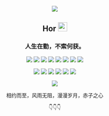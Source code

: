 <p align="center">
  <p align="center"><img src="https://i.imgur.com/A6bWGFl.gif"/></p>
  <h2 align="center">Hor <img src="https://cdn.jsdelivr.net/gh/MaleWeb/picture/images/techblog/hi.gif" width="25"></h2>
  <h3 align="center">人生在勤，不索何获。</h3>
</p>


<p align="center">
<div align="center">
  <img src="https://img.shields.io/badge/-Kotlin-purple?style=flat&logo=Kotlin&logoColor=white">
  <img src="https://img.shields.io/badge/-Java-yellow?style=flat&logo=JAVA&logoColor=white">
  <img src="https://img.shields.io/badge/-SpringBoot-%35A2?style=flat&logo=SpringBoot&logoColor=white">
  <img src="https://img.shields.io/badge/-Android-green?style=flat&logo=Android&logoColor=white">
  <img src="https://img.shields.io/badge/-JavaScript-f6da1a?style=flat&logo=javascript&logoColor=white">
  <img src="https://img.shields.io/badge/-TypeScript-2b6dbf?style=flat&logo=typescript&logoColor=white">
  <img src="https://img.shields.io/badge/-Vue-46b882?style=flat&logo=vue.js&logoColor=white">
  <img src="https://img.shields.io/badge/-Node.js-3C873A?style=flat&logo=Node.js&logoColor=white">
</div>
</p>
<p align="center">
<div align="center">
  <img src="https://img.shields.io/badge/-Docker-218bea?style=flat&logo=docker&logoColor=white">
  <img src="https://img.shields.io/badge/-Nginx-408e43?style=flat&logo=nginx&logoColor=white">
  <img src="https://img.shields.io/badge/-Git-ee462c?style=flat&logo=git&logoColor=white">
  <img src="https://img.shields.io/badge/-Github-black?style=flat&logo=github&logoColor=white">
  <img src="https://img.shields.io/badge/-Webpack-%232C3A42?style=flat&logo=webpack&logoColor=white">
  <img src="https://img.shields.io/badge/-Vite-blue?style=flat&logo=Vite&logoColor=white">
</div>
</p>


<p align="center">
  <a href="https://github.com/Hor-CN">
    <img src="https://github-readme-stats.vercel.app/api?username=Hor-CN&count_private=true&show_icons=true&hide=contribs&include_all_commits=true&theme=dracula" />
  </a>
</p>


<p align="center">相约而至，风雨无阻，漫漫岁月，赤子之心</p>


<p align="center">
👇👇👇<br/>
</p>

